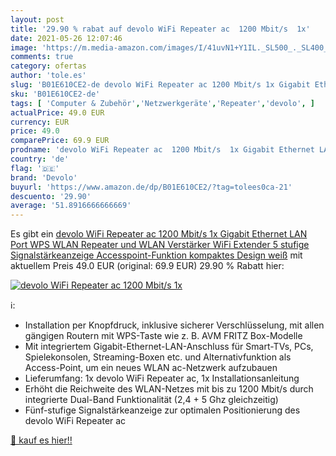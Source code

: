 ```yaml
---
layout: post
title: '29.90 % rabat auf devolo WiFi Repeater ac  1200 Mbit/s  1x'
date: 2021-05-26 12:07:46
image: 'https://m.media-amazon.com/images/I/41uvN1+Y1IL._SL500_._SL400_.jpg'
comments: true
category: ofertas
author: 'tole.es'
slug: 'B01E610CE2-de devolo WiFi Repeater ac 1200 Mbit/s 1x Gigabit Ethernet...'
sku: 'B01E610CE2-de'
tags: [ 'Computer & Zubehör','Netzwerkgeräte','Repeater','devolo', ]
actualPrice: 49.0 EUR
currency: EUR
price: 49.0
comparePrice: 69.9 EUR
prodname: 'devolo WiFi Repeater ac  1200 Mbit/s  1x Gigabit Ethernet LAN Port  WPS  WLAN Repeater und WLAN Verstärker  WiFi Extender  5 stufige Signalstärkeanzeige  Accesspoint-Funktion  kompaktes Design  weiß'
country: 'de'
flag: '🇩🇪'
brand: 'Devolo'
buyurl: 'https://www.amazon.de/dp/B01E610CE2/?tag=tolees0ca-21'
descuento: '29.90'
average: '51.8916666666669'
---
```


Es gibt ein [devolo WiFi Repeater ac  1200 Mbit/s  1x Gigabit Ethernet LAN Port  WPS  WLAN Repeater und WLAN Verstärker  WiFi Extender  5 stufige Signalstärkeanzeige  Accesspoint-Funktion  kompaktes Design  weiß](https://www.amazon.de/dp/B01E610CE2/?tag=tolees0ca-21) mit aktuellem Preis 49.0 EUR (original: 69.9 EUR) 29.90 % Rabatt hier:

[![devolo WiFi Repeater ac  1200 Mbit/s  1x](https://m.media-amazon.com/images/I/41uvN1+Y1IL._SL500_._SL400_.jpg)](https://www.amazon.de/dp/B01E610CE2/?tag=tolees0ca-21)

ℹ️:

- Installation per Knopfdruck, inklusive sicherer Verschlüsselung, mit allen gängigen Routern mit WPS-Taste wie z. B. AVM FRITZ Box-Modelle
- Mit integriertem Gigabit-Ethernet-LAN-Anschluss für Smart-TVs, PCs, Spielekonsolen, Streaming-Boxen etc. und Alternativfunktion als Access-Point, um ein neues WLAN ac-Netzwerk aufzubauen
- Lieferumfang: 1x devolo WiFi Repeater ac, 1x Installationsanleitung
- Erhöht die Reichweite des WLAN-Netzes mit bis zu 1200 Mbit/s durch integrierte Dual-Band Funktionalität (2,4 + 5 Ghz gleichzeitig)
- Fünf-stufige Signalstärkeanzeige zur optimalen Positionierung des devolo WiFi Repeater ac

[🛒 kauf es hier!!](https://www.amazon.de/dp/B01E610CE2/?tag=tolees0ca-21)
